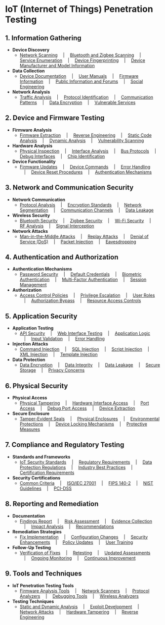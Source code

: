 # IoT (Internet of Things) Penetration Testing

## 1. Information Gathering

- **Device Discovery**
  - [Network Scanning](#) &emsp;|&emsp; [Bluetooth and Zigbee Scanning](#) &emsp;|&emsp; [Service Enumeration](#) &emsp;|&emsp; [Device Fingerprinting](#) &emsp;|&emsp; [Device Manufacturer and Model Information](#)
- **Data Collection**
  - [Device Documentation](#) &emsp;|&emsp; [User Manuals](#) &emsp;|&emsp; [Firmware Information](#) &emsp;|&emsp; [Public Information and Forums](#) &emsp;|&emsp; [Social Engineering](#)
- **Network Analysis**
  - [Traffic Analysis](#) &emsp;|&emsp; [Protocol Identification](#) &emsp;|&emsp; [Communication Patterns](#) &emsp;|&emsp; [Data Encryption](#) &emsp;|&emsp; [Vulnerable Services](#)

## 2. Device and Firmware Testing

- **Firmware Analysis**
  - [Firmware Extraction](#) &emsp;|&emsp; [Reverse Engineering](#) &emsp;|&emsp; [Static Code Analysis](#) &emsp;|&emsp; [Dynamic Analysis](#) &emsp;|&emsp; [Vulnerability Scanning](#)
- **Hardware Analysis**
  - [Physical Inspection](#) &emsp;|&emsp; [Interface Analysis](#) &emsp;|&emsp; [Bus Protocols](#) &emsp;|&emsp; [Debug Interfaces](#) &emsp;|&emsp; [Chip Identification](#)
- **Device Functionality**
  - [Firmware Updates](#) &emsp;|&emsp; [Device Commands](#) &emsp;|&emsp; [Error Handling](#) &emsp;|&emsp; [Device Reset Procedures](#) &emsp;|&emsp; [Authentication Mechanisms](#)

## 3. Network and Communication Security

- **Network Communication**
  - [Protocol Analysis](#) &emsp;|&emsp; [Encryption Standards](#) &emsp;|&emsp; [Network Segmentation](#) &emsp;|&emsp; [Communication Channels](#) &emsp;|&emsp; [Data Leakage](#)
- **Wireless Security**
  - [Bluetooth Security](#) &emsp;|&emsp; [Zigbee Security](#) &emsp;|&emsp; [Wi-Fi Security](#) &emsp;|&emsp; [RF Analysis](#) &emsp;|&emsp; [Signal Interception](#)
- **Network Attacks**
  - [Man-in-the-Middle Attacks](#) &emsp;|&emsp; [Replay Attacks](#) &emsp;|&emsp; [Denial of Service (DoS)](#) &emsp;|&emsp; [Packet Injection](#) &emsp;|&emsp; [Eavesdropping](#)

## 4. Authentication and Authorization

- **Authentication Mechanisms**
  - [Password Security](#) &emsp;|&emsp; [Default Credentials](#) &emsp;|&emsp; [Biometric Authentication](#) &emsp;|&emsp; [Multi-Factor Authentication](#) &emsp;|&emsp; [Session Management](#)
- **Authorization**
  - [Access Control Policies](#) &emsp;|&emsp; [Privilege Escalation](#) &emsp;|&emsp; [User Roles](#) &emsp;|&emsp; [Authorization Bypass](#) &emsp;|&emsp; [Resource Access Controls](#)

## 5. Application Security

- **Application Testing**
  - [API Security](#) &emsp;|&emsp; [Web Interface Testing](#) &emsp;|&emsp; [Application Logic](#) &emsp;|&emsp; [Input Validation](#) &emsp;|&emsp; [Error Handling](#)
- **Injection Attacks**
  - [Command Injection](#) &emsp;|&emsp; [SQL Injection](#) &emsp;|&emsp; [Script Injection](#) &emsp;|&emsp; [XML Injection](#) &emsp;|&emsp; [Template Injection](#)
- **Data Protection**
  - [Data Encryption](#) &emsp;|&emsp; [Data Integrity](#) &emsp;|&emsp; [Data Leakage](#) &emsp;|&emsp; [Secure Storage](#) &emsp;|&emsp; [Privacy Concerns](#)

## 6. Physical Security

- **Physical Access**
  - [Physical Tampering](#) &emsp;|&emsp; [Hardware Interface Access](#) &emsp;|&emsp; [Port Access](#) &emsp;|&emsp; [Debug Port Access](#) &emsp;|&emsp; [Device Extraction](#)
- **Secure Enclosure**
  - [Tamper-Evident Seals](#) &emsp;|&emsp; [Physical Enclosures](#) &emsp;|&emsp; [Environmental Protections](#) &emsp;|&emsp; [Device Locking Mechanisms](#) &emsp;|&emsp; [Protective Measures](#)

## 7. Compliance and Regulatory Testing

- **Standards and Frameworks**
  - [IoT Security Standards](#) &emsp;|&emsp; [Regulatory Requirements](#) &emsp;|&emsp; [Data Protection Regulations](#) &emsp;|&emsp; [Industry Best Practices](#) &emsp;|&emsp; [Certification Requirements](#)
- **Security Certifications**
  - [Common Criteria](#) &emsp;|&emsp; [ISO/IEC 27001](#) &emsp;|&emsp; [FIPS 140-2](#) &emsp;|&emsp; [NIST Guidelines](#) &emsp;|&emsp; [PCI-DSS](#)

## 8. Reporting and Remediation

- **Documentation**
  - [Findings Report](#) &emsp;|&emsp; [Risk Assessment](#) &emsp;|&emsp; [Evidence Collection](#) &emsp;|&emsp; [Impact Analysis](#) &emsp;|&emsp; [Recommendations](#)
- **Remediation Strategies**
  - [Fix Implementation](#) &emsp;|&emsp; [Configuration Changes](#) &emsp;|&emsp; [Security Enhancements](#) &emsp;|&emsp; [Policy Updates](#) &emsp;|&emsp; [User Training](#)
- **Follow-Up Testing**
  - [Verification of Fixes](#) &emsp;|&emsp; [Retesting](#) &emsp;|&emsp; [Updated Assessments](#) &emsp;|&emsp; [Ongoing Monitoring](#) &emsp;|&emsp; [Continuous Improvement](#)

## 9. Tools and Techniques

- **IoT Penetration Testing Tools**
  - [Firmware Analysis Tools](#) &emsp;|&emsp; [Network Scanners](#) &emsp;|&emsp; [Protocol Analyzers](#) &emsp;|&emsp; [Debugging Tools](#) &emsp;|&emsp; [Wireless Analyzers](#)
- **Testing Techniques**
  - [Static and Dynamic Analysis](#) &emsp;|&emsp; [Exploit Development](#) &emsp;|&emsp; [Network Attacks](#) &emsp;|&emsp; [Hardware Tampering](#) &emsp;|&emsp; [Reverse Engineering](#)
